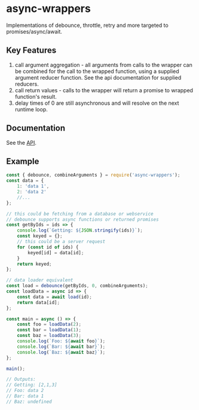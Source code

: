 # async-wrappers

Implementations of debounce, throttle, retry and more targeted to promises/async/await.

## Key Features

1. call argument aggregation - all arguments from calls to the wrapper can be combined for the call to the wrapped function, using a supplied argument reducer function. See the api documentation for supplied reducers.
2. call return values - calls to the wrapper will return a promise to wrapped function's result.
3. delay times of 0 are still asynchronous and will resolve on the next runtime loop.

## Documentation

See the [API](https://spudnyk.github.io/async-wrappers/api/).

## Example

```javascript
const { debounce, combineArguments } = require('async-wrappers');
const data = {
    1: 'data 1',
    2: 'data 2'
    //...
};

// this could be fetching from a database or webservice
// debounce supports async functions or returned promises
const getByIds = ids => {
    console.log(`Getting: ${JSON.stringify(ids)}`);
    const keyed = {};
    // this could be a server request
    for (const id of ids) {
        keyed[id] = data[id];
    }
    return keyed;
};

// data loader equivalent
const load = debounce(getByIds, 0, combineArguments);
const loadData = async id => {
    const data = await load(id);
    return data[id];
};

const main = async () => {
    const foo = loadData(2);
    const bar = loadData(1);
    const baz = loadData(3);
    console.log(`Foo: ${await foo}`);
    console.log(`Bar: ${await bar}`);
    console.log(`Baz: ${await baz}`);
};

main();

// Outputs:
// Getting: [2,1,3]
// Foo: data 2
// Bar: data 1
// Baz: undefined
```
